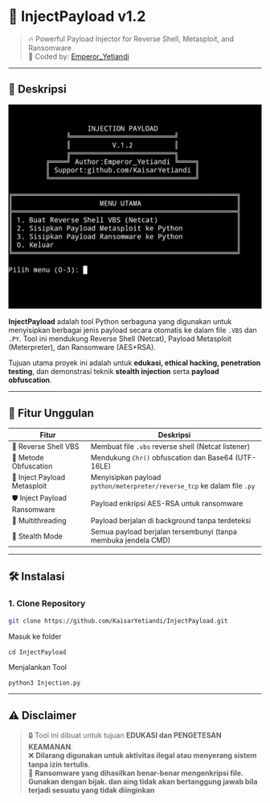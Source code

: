 # 🧪 InjectPayload v1.2

> 🔥 Powerful Payload Injector for Reverse Shell, Metasploit, and Ransomware  
> 🧠 Coded by: [Emperor_Yetiandi](https://github.com/KaisarYetiandi)

---

## 📌 Deskripsi
![Screenshot Payload](https://github.com/KaisarYetiandi/InjectPayload/blob/main/Screenshot_2025-07-16-01-00-56-977_com.termux-edit.jpg)

**InjectPayload** adalah tool Python serbaguna yang digunakan untuk menyisipkan berbagai jenis payload secara otomatis ke dalam file `.VBS` dan `.PY`. Tool ini mendukung Reverse Shell (Netcat), Payload Metasploit (Meterpreter), dan Ransomware (AES+RSA).

Tujuan utama proyek ini adalah untuk **edukasi, ethical hacking, penetration testing**, dan demonstrasi teknik **stealth injection** serta **payload obfuscation**.

---

## 🚀 Fitur Unggulan

| Fitur | Deskripsi |
|-------|-----------|
| 🔁 Reverse Shell VBS | Membuat file `.vbs` reverse shell (Netcat listener) |
| 🧬 Metode Obfuscation | Mendukung `Chr()` obfuscation dan Base64 (UTF-16LE) |
| 💉 Inject Payload Metasploit | Menyisipkan payload `python/meterpreter/reverse_tcp` ke dalam file `.py` |
| 🛡️ Inject Payload Ransomware | Payload enkripsi AES-RSA untuk ransomware |
| 🧵 Multithreading | Payload berjalan di background tanpa terdeteksi  |
| 👻 Stealth Mode | Semua payload berjalan tersembunyi (tanpa membuka jendela CMD) |

---
## 🛠️ Instalasi

### 1. Clone Repository

```bash
git clone https://github.com/KaisarYetiandi/InjectPayload.git
```
Masuk ke folder

```
cd InjectPayload
```
Menjalankan Tool

```
python3 Injection.py
```

---
## ⚠️ Disclaimer

> 🔒 Tool ini dibuat untuk tujuan **EDUKASI dan PENGETESAN KEAMANAN**.  
> ❌ **Dilarang digunakan untuk aktivitas ilegal atau menyerang sistem tanpa izin tertulis**.  
> 🧨 **Ransomware yang dihasilkan benar-benar mengenkripsi file. Gunakan dengan bijak. dan aing tidak akan bertanggung jawab bila terjadi sesuatu yang tidak diinginkan**
> 
